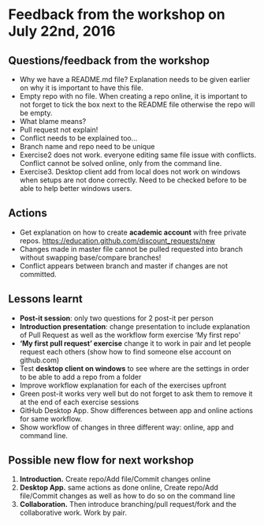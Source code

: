 # Feedback from the workshop on July 22nd, 2016

## Questions/feedback from the workshop

- Why we have a README.md file? Explanation needs to be given earlier on why it is important to have this file.
- Empty repo with no file. When creating a repo online, it is important to not forget to tick the box next to the README file otherwise the repo will be empty.
- What blame means?
- Pull request not explain!
- Conflict needs to be explained too...
- Branch name and repo need to be unique
- Exercise2 does not work. everyone editing same file issue with conflicts. Conflict cannot be solved online, only from the command line.
- Exercise3. Desktop client add from local does not work on windows when setups are not done correctly. Need to be checked before to be able to help better windows users.

## Actions

- Get explanation on how to create **academic account** with free private repos. https://education.github.com/discount_requests/new
- Changes made in master file cannot be pulled requested into branch without swapping base/compare branches!
- Conflict appears between branch and master if changes are not committed.

## Lessons learnt

- **Post-it session**: only two questions for 2 post-it per person
- **Introduction presentation**: change presentation to include explanation of Pull Request as well as the workflow form exercise ‘My first repo'
- **‘My first pull request’ exercise** change it to work in pair and let people request each others (show how to find someone else account on github.com)
- Test **desktop client on windows** to see where are the settings in order to be able to add a repo from a folder
- Improve workflow explanation for each of the exercises upfront
- Green post-it works very well but do not forget to ask them to remove it at the end of each exercise sessions
- GitHub Desktop App. Show differences between app and online actions for same workflow.
- Show workflow of changes in three different way: online, app and command line.

## Possible new flow for next workshop

1. **Introduction.** Create repo/Add file/Commit changes online
2. **Desktop App.** same actions as done online, Create repo/Add file/Commit changes as well as how to do so on the command line
2. **Collaboration.** Then introduce branching/pull request/fork and the collaborative work. Work by pair.
